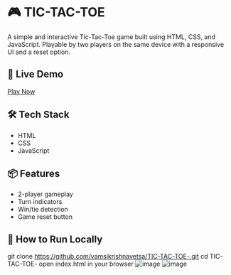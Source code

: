 # 🎮 TIC-TAC-TOE

A simple and interactive Tic-Tac-Toe game built using HTML, CSS, and JavaScript. Playable by two players on the same device with a responsive UI and a reset option.

## 🚀 Live Demo
[Play Now](https://vamsikrishnavetsa.github.io/TIC-TAC-TOE-/)

## 🛠️ Tech Stack
- HTML
- CSS
- JavaScript

## 📦 Features
- 2-player gameplay
- Turn indicators
- Win/tie detection
- Game reset button

## 📁 How to Run Locally
git clone https://github.com/vamsikrishnavetsa/TIC-TAC-TOE-.git
cd TIC-TAC-TOE-
open index.html in your browser
![image](https://github.com/user-attachments/assets/72f8f295-84c9-4f83-b3d9-4c0daf727185)
![image](https://github.com/user-attachments/assets/9a47495c-6ca3-4a0e-bc28-7538187c15ca)

